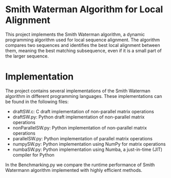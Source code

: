 # Smith Waterman Algorithm for Local Alignment
This project implements the Smith Waterman algorithm, a dynamic programming algorithm used for local sequence alignment. 
The algorithm compares two sequences and identifies the best local alignment between them, meaning the best matching subsequence, even if it is a small part of the larger sequence.

# Implementation
The project contains several implementations of the Smith Waterman algorithm in different programming languages. 
These implementations can be found in the following files:

* draftSW.c: C draft implementation of non-parallel matrix operations
* draftSW.py: Python draft implementation of non-parallel matrix operations
* nonParallelSW.py: Python implementation of non-parallel matrix operations
* parallelSW.py:  Python implementation of parallel matrix operations
* numpySW.py: Python implementation using NumPy for matrix operations
* numbaSW.py: Python implementation using Numba, a just-in-time (JIT) compiler for Python

In the Benchmarking.py we compare the runtime performance of Smith Watermann algorithm implemented with highly efficient methods.
